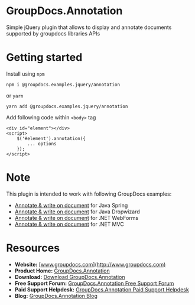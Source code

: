# GroupDocs.Annotation

Simple jQuery plugin that allows to display and annotate documents supported by groupdocs libraries APIs

# Getting started

Install using `npm`

`npm i @groupdocs.examples.jquery/annotation`

or `yarn`

`yarn add @groupdocs.examples.jquery/annotation`

Add following code within `<body>` tag

```JS
<div id="element"></div>
<script>
    $('#element').annotation({
        ... options
    });
</script>
```

# Note
This plugin is intended to work with following GroupDocs examples:

- [Annotate & write on document](https://github.com/groupdocs-annotation/GroupDocs.Annotation-for-Java-Spring) for Java Spring
- [Annotate & write on document](https://github.com/groupdocs-annotation/GroupDocs.Annotation-for-Java-Dropwizard) for Java Dropwizard
- [Annotate & write on document](https://github.com/groupdocs-annotation/GroupDocs.Annotation-for-.NET-WebForms) for .NET WebForms
- [Annotate & write on document](https://github.com/groupdocs-annotation/GroupDocs.Annotation-for-.NET-MVC) for .NET MVC

# Resources

- **Website:** [www.groupdocs.com](http://www.groupdocs.com)
- **Product Home:** [GroupDocs.Annotation](https://products.groupdocs.com/annotation)
- **Download:** [Download GroupDocs.Annotation](http://downloads.groupdocs.com/annotation)
- **Free Support Forum:** [GroupDocs.Annotation Free Support Forum](https://forum.groupdocs.com/c/annotation)
- **Paid Support Helpdesk:** [GroupDocs.Annotation Paid Support Helpdesk](https://helpdesk.groupdocs.com)
- **Blog:** [GroupDocs.Annotation Blog](https://blog.groupdocs.com/category/groupdocs-annotation-product-family/)
